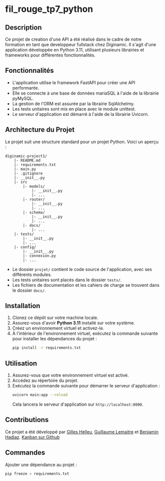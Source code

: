 # fil_rouge_tp7_python

## Description

Ce projet de creation d'une API a été réalisé dans le cadre de notre formation en tant que developpeur fullstack chez Diginamic. Il s'agit d'une application développée en Python 3.11, utilisant plusieurs librairies et frameworks pour différentes fonctionnalités.

## Fonctionnalités

- L'application utilise le framework FastAPI pour créer une API performante.
- Elle se connecte à une base de données mariaSQL à l'aide de la librairie pyMySQL.
- La gestion de l'ORM est assurée par la librairie SqlAlchelmy.
- Les tests unitaires sont mis en place avec le module unittest.
- Le serveur d'application est démarré à l'aide de la librairie Uvicorn.

## Architecture du Projet

Le projet suit une structure standard pour un projet Python. Voici un aperçu :

```
diginamic-project1/
    |- README.md
    |- requirements.txt
    |- main.py
    |- .gitignore
    |- __init__.py
	|- src
		|- models/
			|- __init__.py
			|- ...
		|- router/
			|- __init__.py
			|- ...
		|- schema/
			|- __init__.py
			|- ...
		|- docs/
			|- ...
    |- tests/
        |- __init__.py
        |- ...
    |- config/
        |- __init__.py
        |- connexion.py
        |- ...

```

- Le dossier `projet/` contient le code source de l'application, avec ses différents modules.
- Les tests unitaires sont placés dans le dossier `tests/`.
- Les fichiers de documentation et les cahiers de charge se trouvent dans le dossier `docs/`.

## Installation

1. Clonez ce dépôt sur votre machine locale.
2. Assurez-vous d'avoir **Python 3.11** installé sur votre système.
3. Créez un environnement virtuel et activez-le.
4. À l'intérieur de l'environnement virtuel, exécutez la commande suivante pour installer les dépendances du projet :
   ```bash
   pip install -r requirements.txt
   ```

## Utilisation

1. Assurez-vous que votre environnement virtuel est activé.
2. Accédez au répertoire du projet.
3. Exécutez la commande suivante pour démarrer le serveur d'application :
   ```bash
   uvicorn main:app --reload
   ```
   Cela lancera le serveur d'application sur `http://localhost:8000`.

## Contributions

Ce projet a été développé par [Gilles Helleu](https://github.com/gillesah), [Guillaume Lemaitre](https://github.com/glem1) et [Benjamin Hadjaz](https://github.com/0bshidian). [Kanban sur Github](src/docs/image.png)

## Commandes

Ajouter une dépendance au projet :

```bash
pip freeze > requirements.txt
```
